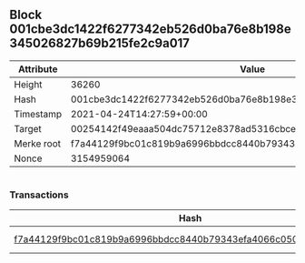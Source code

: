 ## Block 001cbe3dc1422f6277342eb526d0ba76e8b198e345026827b69b215fe2c9a017

Attribute | Value
--- | ---
Height | 36260
Hash | 001cbe3dc1422f6277342eb526d0ba76e8b198e345026827b69b215fe2c9a017
Timestamp | 2021-04-24T14:27:59+00:00
Target | 00254142f49eaaa504dc75712e8378ad5316cbcead634704b3734b6271167cc4
Merke root | f7a44129f9bc01c819b9a6996bbdcc8440b79343efa4066c050beb11ed04fef2
Nonce | 3154959064

```

```

### Transactions

Hash | Amount
--- | ---
[f7a44129f9bc01c819b9a6996bbdcc8440b79343efa4066c050beb11ed04fef2](f7a44129f9bc01c819b9a6996bbdcc8440b79343efa4066c050beb11ed04fef2.md) | 10.00000000 SKEPTI 
